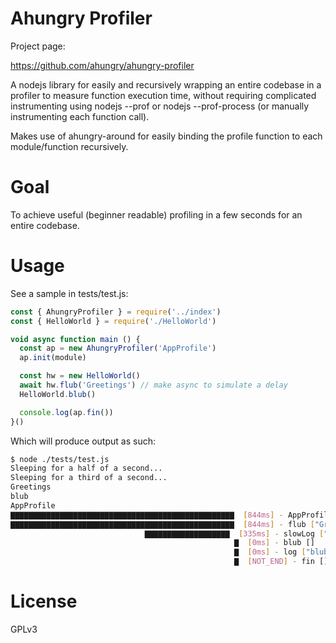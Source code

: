 # Ahungry Profiler

Project page:

https://github.com/ahungry/ahungry-profiler

A nodejs library for easily and recursively wrapping an entire
codebase in a profiler to measure function execution time, without
requiring complicated instrumenting using nodejs --prof or nodejs
--prof-process (or manually instrumenting each function call).

Makes use of ahungry-around for easily binding the profile function to
each module/function recursively.

# Goal

To achieve useful (beginner readable) profiling in a few seconds for
an entire codebase.

# Usage

See a sample in tests/test.js:

```js
const { AhungryProfiler } = require('../index')
const { HelloWorld } = require('./HelloWorld')

void async function main () {
  const ap = new AhungryProfiler('AppProfile')
  ap.init(module)

  const hw = new HelloWorld()
  await hw.flub('Greetings') // make async to simulate a delay
  HelloWorld.blub()

  console.log(ap.fin())
}()
```

Which will produce output as such:

```sh
$ node ./tests/test.js
Sleeping for a half of a second...
Sleeping for a third of a second...
Greetings
blub
AppProfile
▇▇▇▇▇▇▇▇▇▇▇▇▇▇▇▇▇▇▇▇▇▇▇▇▇▇▇▇▇▇▇▇▇▇▇▇▇▇▇▇▇▇▇▇▇▇▇▇▇▇  [844ms] - AppProfile
▇▇▇▇▇▇▇▇▇▇▇▇▇▇▇▇▇▇▇▇▇▇▇▇▇▇▇▇▇▇▇▇▇▇▇▇▇▇▇▇▇▇▇▇▇▇▇▇▇▇  [844ms] - flub ["Greetings"]
                              ▇▇▇▇▇▇▇▇▇▇▇▇▇▇▇▇▇▇▇  [335ms] - slowLog ["Greetings"]
                                                  ▇  [0ms] - blub []
                                                  ▇  [0ms] - log ["blub"]
                                                  ▇  [NOT_END] - fin []

```


# License

GPLv3
